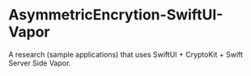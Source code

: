 # AsymmetricEncrytion-SwiftUI-Vapor
A research (sample applications) that uses SwiftUI + CryptoKit + Swift Server Side Vapor.
